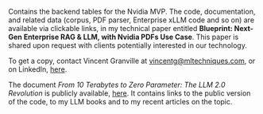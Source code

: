 Contains the backend tables for the Nvidia MVP. The code, documentation, and related data (corpus, PDF parser, Enterprise xLLM code and so on) are available via clickable links, in my technical paper entitled <b>Blueprint: Next-Gen Enterprise RAG & LLM, with Nvidia PDFs Use Case</b>. This paper is shared upon request with clients potentially interested in our technology. 

To get a copy, contact Vincent Granville at  <a href="vincentg@mltechniques.com">vincentg@mltechniques.com</a>, or on LinkedIn, <a href="https://www.linkedin.com/in/vincentg/">here</a>. 

The document <em>From 10 Terabytes to Zero Parameter: The LLM 2.0 Revolution</em> is publicly available, <a href="https://mltechniques.com/2024/12/08/from-10-terabytes-to-zero-parameter-the-llm-2-0-revolution/">here</a>. It contains links to the public version of the code, to my LLM books and to my recent articles on the topic.
